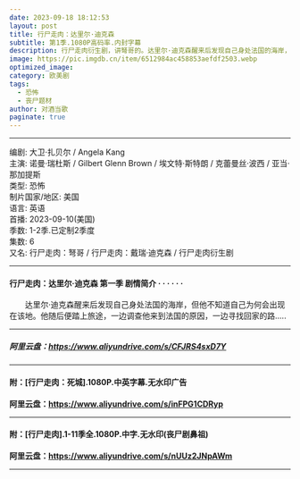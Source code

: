 ```yaml
---
date: 2023-09-18 18:12:53
layout: post
title: 行尸走肉：达里尔·迪克森
subtitle: 第1季.1080P高码率.内封字幕
description: 行尸走肉衍生剧，讲弩哥的。达里尔·迪克森醒来后发现自己身处法国的海岸，但他不知道自己为何会出现在该地。他随后便踏上旅途，一边调查他来到法国的原因，一边寻找回家的路...
image: https://pic.imgdb.cn/item/6512984ac458853aefdf2503.webp
optimized_image: 
category: 欧美剧
tags:
  - 恐怖
  - 丧尸题材
author: 对酒当歌
paginate: true
---
```


---

编剧: 大卫·扎贝尔 / Angela Kang  
主演: 诺曼·瑞杜斯 / Gilbert Glenn Brown / 埃文特·斯特朗 / 克蕾曼丝·波西 / 亚当·那加提斯  
类型: 恐怖  
制片国家/地区: 美国  
语言: 英语  
首播: 2023-09-10(美国)  
季数: 1-2季.已定制2季度  
集数: 6  
又名: 行尸走肉：弩哥 / 行尸走肉：戴瑞·迪克森 / 行尸走肉衍生剧  

---

#### 行尸走肉：达里尔·迪克森 第一季 剧情简介 · · · · · ·

　　达里尔·迪克森醒来后发现自己身处法国的海岸，但他不知道自己为何会出现在该地。他随后便踏上旅途，一边调查他来到法国的原因，一边寻找回家的路.....

---

##### 阿里云盘：<https://www.aliyundrive.com/s/CFJRS4sxD7Y>

---

#### 附：[行尸走肉：死城].1080P.中英字幕.无水印广告

**阿里云盘：<https://www.aliyundrive.com/s/inFPG1CDRyp>**

---

#### 附：[行尸走肉].1-11季全.1080P.中字.无水印(丧尸剧鼻祖)

**阿里云盘：<https://www.aliyundrive.com/s/nUUz2JNpAWm>**

---
